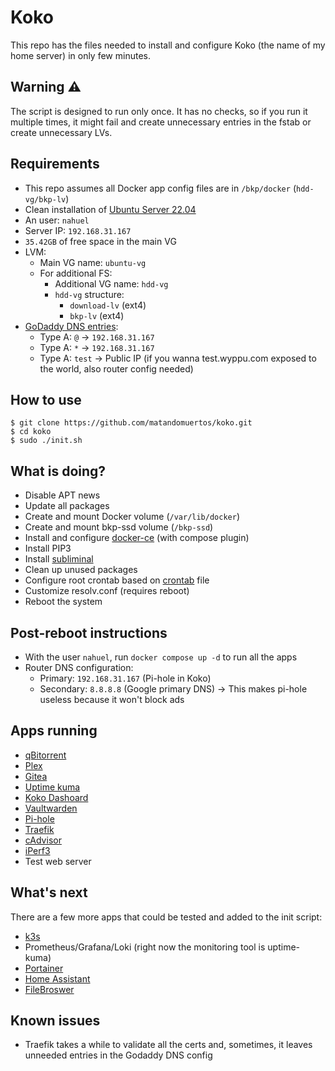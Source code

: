 # Koko
This repo has the files needed to install and configure Koko (the name of my home server) in only few minutes.

## Warning :warning:
The script is designed to run only once. It has no checks, so if you run it multiple times, it might fail and create unnecessary entries in the fstab or create unnecessary LVs.

## Requirements
- This repo assumes all Docker app config files are in `/bkp/docker` (`hdd-vg/bkp-lv`)
- Clean installation of [Ubuntu Server 22.04](https://ubuntu.com/download/server)
- An user: `nahuel`
- Server IP: `192.168.31.167`
- `35.42GB` of free space in the main VG
- LVM:
  - Main VG name: `ubuntu-vg`
  - For additional FS:
    - Additional VG name: `hdd-vg`
    - `hdd-vg` structure:
      - `download-lv` (ext4)
      - `bkp-lv` (ext4)
- [GoDaddy DNS entries](https://dcc.godaddy.com/control/wyppu.com/dns?plid=1):
  - Type A: `@` -> `192.168.31.167`
  - Type A: `*` -> `192.168.31.167`
  - Type A: `test` -> Public IP (if you wanna test.wyppu.com exposed to the world, also router config needed)

## How to use
```
$ git clone https://github.com/matandomuertos/koko.git
$ cd koko
$ sudo ./init.sh
```

## What is doing?
- Disable APT news
- Update all packages
- Create and mount Docker volume (`/var/lib/docker`)
- Create and mount bkp-ssd volume (`/bkp-ssd`)
- Install and configure [docker-ce](https://docs.docker.com/engine/install/ubuntu/) (with compose plugin)
- Install PIP3
- Install [subliminal](https://github.com/Diaoul/subliminal)
- Clean up unused packages
- Configure root crontab based on [crontab](https://github.com/matandomuertos/koko/blob/main/crontab) file
- Customize resolv.conf (requires reboot)
- Reboot the system

## Post-reboot instructions
- With the user `nahuel`, run `docker compose up -d` to run all the apps
- Router DNS configuration:
  - Primary: `192.168.31.167` (Pi-hole in Koko)
  - Secondary: `8.8.8.8` (Google primary DNS) -> This makes pi-hole useless because it won't block ads

## Apps running
- [qBitorrent](https://hub.docker.com/r/linuxserver/qbittorrent)
- [Plex](https://hub.docker.com/r/linuxserver/plex)
- [Gitea](https://hub.docker.com/r/gitea/gitea)
- [Uptime kuma](https://hub.docker.com/r/louislam/uptime-kuma)
- [Koko Dashoard](https://github.com/matandomuertos/koko-dashboard)
- [Vaultwarden](https://github.com/dani-garcia/vaultwarden)
- [Pi-hole](https://github.com/pi-hole/docker-pi-hole) 
- [Traefik](https://github.com/traefik/traefik)
- [cAdvisor](https://github.com/google/cadvisor)
- [iPerf3](https://github.com/nerdalert/iperf3)
- Test web server

## What's next
There are a few more apps that could be tested and added to the init script:
- [k3s](https://github.com/k3s-io/k3s)
- Prometheus/Grafana/Loki (right now the monitoring tool is uptime-kuma)
- [Portainer](https://github.com/portainer/portainer)
- [Home Assistant](https://github.com/home-assistant)
- [FileBroswer](https://github.com/filebrowser/filebrowser)

## Known issues
- Traefik takes a while to validate all the certs and, sometimes, it leaves unneeded entries in the Godaddy DNS config

